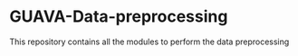 # GUAVA-Data-preprocessing
This repository contains all the modules to perform the data preprocessing
